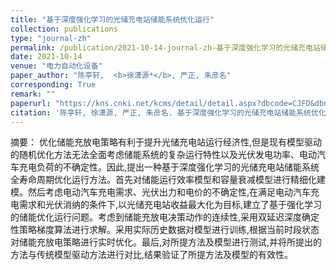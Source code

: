 ```yaml
---
title: "基于深度强化学习的光储充电站储能系统优化运行"
collection: publications
type: "journal-zh"
permalink: /publication/2021-10-14-journal-zh-基于深度强化学习的光储充电站储能系统优化运行
date: 2021-10-14
venue: "电力自动化设备"
paper_author: "陈亭轩,  <b>徐潇源*</b>, 严正, 朱彦名"
corresponding: True
remark: ""
paperurl: "https://kns.cnki.net/kcms/detail/detail.aspx?dbcode=CJFD&dbname=CJFDLAST2021&filename=DLZS202110013&uniplatform=NZKPT&v=VaGYngl9_h9yB79NTYG40Th2KHjDFwVM2oQQ915rNfjx9XTjW-QYTtdjp-uvixYE"
citation: '陈亭轩, 徐潇源, 严正, 朱彦名. 基于深度强化学习的光储充电站储能系统优化运行[J]. 电力自动化设备, 2021, 41(10): 90-98.'
---
```


摘要：
优化储能充放电策略有利于提升光储充电站运行经济性,但是现有模型驱动的随机优化方法无法全面考虑储能系统的复杂运行特性以及光伏发电功率、电动汽车充电负荷的不确定性。因此,提出一种基于深度强化学习的光储充电站储能系统全寿命周期优化运行方法。首先对储能运行效率模型和容量衰减模型进行精细化建模。然后考虑电动汽车充电需求、光伏出力和电价的不确定性,在满足电动汽车充电需求和光伏消纳的条件下,以光储充电站收益最大化为目标,建立了基于强化学习的储能优化运行问题。考虑到储能充放电决策动作的连续性,采用双延迟深度确定性策略梯度算法进行求解。采用实际历史数据对模型进行训练,根据当前时段状态对储能充放电策略进行实时优化。最后,对所提方法及模型进行测试,并将所提出的方法与传统模型驱动方法进行对比,结果验证了所提方法及模型的有效性。 